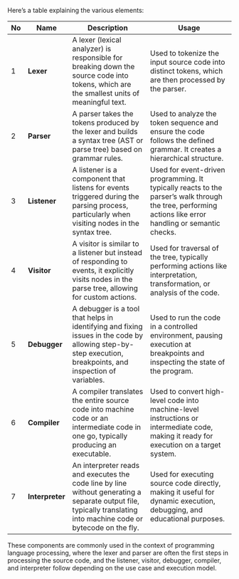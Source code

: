 Here’s a table explaining the various elements:

| No  | Name        | Description                                                                 | Usage                                                                                               |
|-----|-------------|-----------------------------------------------------------------------------|-----------------------------------------------------------------------------------------------------|
| 1   | **Lexer**    | A lexer (lexical analyzer) is responsible for breaking down the source code into tokens, which are the smallest units of meaningful text. | Used to tokenize the input source code into distinct tokens, which are then processed by the parser. |
| 2   | **Parser**   | A parser takes the tokens produced by the lexer and builds a syntax tree (AST or parse tree) based on grammar rules. | Used to analyze the token sequence and ensure the code follows the defined grammar. It creates a hierarchical structure. |
| 3   | **Listener** | A listener is a component that listens for events triggered during the parsing process, particularly when visiting nodes in the syntax tree. | Used for event-driven programming. It typically reacts to the parser’s walk through the tree, performing actions like error handling or semantic checks. |
| 4   | **Visitor**  | A visitor is similar to a listener but instead of responding to events, it explicitly visits nodes in the parse tree, allowing for custom actions. | Used for traversal of the tree, typically performing actions like interpretation, transformation, or analysis of the code. |
| 5   | **Debugger** | A debugger is a tool that helps in identifying and fixing issues in the code by allowing step-by-step execution, breakpoints, and inspection of variables. | Used to run the code in a controlled environment, pausing execution at breakpoints and inspecting the state of the program. |
| 6   | **Compiler** | A compiler translates the entire source code into machine code or an intermediate code in one go, typically producing an executable. | Used to convert high-level code into machine-level instructions or intermediate code, making it ready for execution on a target system. |
| 7   | **Interpreter** | An interpreter reads and executes the code line by line without generating a separate output file, typically translating into machine code or bytecode on the fly. | Used for executing source code directly, making it useful for dynamic execution, debugging, and educational purposes. |

These components are commonly used in the context of programming language processing, where the lexer and parser are often the first steps in processing the source code, and the listener, visitor, debugger, compiler, and interpreter follow depending on the use case and execution model.